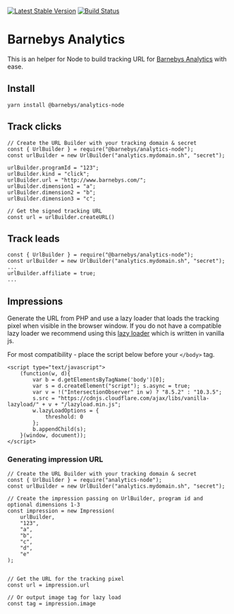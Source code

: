 [![Latest Stable Version](https://poser.pugx.org/barnebys/analytics-node/v/stable)](https://packagist.org/packages/barnebys/analytics-node)
[![Build Status](https://travis-ci.org/barnebys/analytics-node.svg?branch=master)](https://travis-ci.org/barnebys/analytics-node)


# Barnebys Analytics

This is an helper for Node to build tracking URL for [Barnebys Analytics](https://github.com/barnebys/analytics) with ease.

## Install

`yarn install @barnebys/analytics-node`

## Track clicks

```
// Create the URL Builder with your tracking domain & secret
const { UrlBuilder } = require("@barnebys/analytics-node");
const urlBuilder = new UrlBuilder("analytics.mydomain.sh", "secret");

urlBuilder.programId = "123";
urlBuilder.kind = "click";
urlBuilder.url = "http://www.barnebys.com/";
urlBuilder.dimension1 = "a";
urlBuilder.dimension2 = "b";
urlBuilder.dimension3 = "c";

// Get the signed tracking URL
const url = urlBuilder.createURL()
```

## Track leads

```
const { UrlBuilder } = require("@barnebys/analytics-node");
const urlBuilder = new UrlBuilder("analytics.mydomain.sh", "secret");
...
urlBuilder.affiliate = true;
...
``` 

## Impressions

Generate the URL from PHP and use a lazy loader that loads the tracking pixel 
when visible in the browser window. If you do not have a compatible lazy loader we 
recommend using this [lazy loader](https://github.com/verlok/lazyload) which is written in vanilla js. 


For most compatibility - place the script below before your `</body>` tag.

```
<script type="text/javascript">
    (function(w, d){
        var b = d.getElementsByTagName('body')[0];
        var s = d.createElement("script"); s.async = true;
        var v = !("IntersectionObserver" in w) ? "8.5.2" : "10.3.5";
        s.src = "https://cdnjs.cloudflare.com/ajax/libs/vanilla-lazyload/" + v + "/lazyload.min.js";
        w.lazyLoadOptions = {
            threshold: 0
        };
        b.appendChild(s);
    }(window, document));
</script>
```

### Generating impression URL

```
// Create the URL Builder with your tracking domain & secret
const { UrlBuilder } = require("analytics-node");
const urlBuilder = new UrlBuilder("analytics.mydomain.sh", "secret");

// Create the impression passing on UrlBuilder, program id and optional dimensions 1-3
const impression = new Impression(
    urlBuilder,
    "123",
    "a",
    "b",
    "c",
    "d",
    "e"
);


// Get the URL for the tracking pixel 
const url = impression.url

// Or output image tag for lazy load
const tag = impression.image

```


